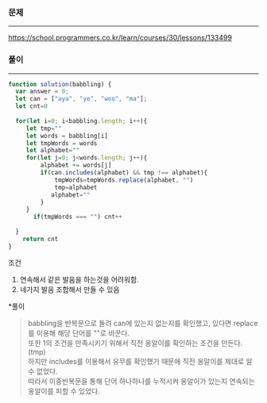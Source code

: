 ### 문제
----
https://school.programmers.co.kr/learn/courses/30/lessons/133499

### 풀이
----
```jsx
function solution(babbling) {
  var answer = 0;
  let can = ["aya", "ye", "woo", "ma"];
  let cnt=0
  
  for(let i=0; i<babbling.length; i++){
     let tmp=""
     let words = babbling[i] 
     let tmpWords = words
     let alphabet=""
     for(let j=0; j<words.length; j++){
         alphabet += words[j]
         if(can.includes(alphabet) && tmp !== alphabet){
             tmpWords=tmpWords.replace(alphabet, "")
             tmp=alphabet
            alphabet=""
         }
     }
       if(tmpWords === "") cnt++
     
  }  
    return cnt
}
```
조건
1. 연속해서 같은 발음을 하는것을 어려워함.
2. 네가지 발음 조합해서 만들 수 있음

*풀이
> babbling을 반복문으로 돌려 can에 있는지 없는지를 확인했고, 있다면 replace를 이용해 해당 단어를 ""로 바꾼다.  
> 또한 1의 조건을 만족시키기 위해서 직전 옹알이를 확인하는 조건을 만든다.(tmp)   
> 하지만 includes를 이용해서 유무를 확인했기 때문에 직전 옹알이를 제대로 알 수 없었다.   
> 따라서 이중반복문을 통해 단어 하나하나를 누적시켜 옹알이가 있는지 연속되는 옹알이를 피할 수 있었다.
> 
